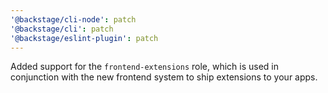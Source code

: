 ```yaml
---
'@backstage/cli-node': patch
'@backstage/cli': patch
'@backstage/eslint-plugin': patch
---
```


Added support for the `frontend-extensions` role, which is used in conjunction with the new frontend system to ship extensions to your apps.
